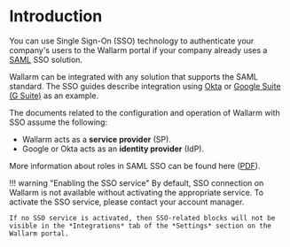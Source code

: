 #   Introduction

[doc-admin-sso-gsuite]:     gsuite/overview.md
[doc-admin-sso-okta]:       okta/overview.md

[link-saml]:                https://wiki.oasis-open.org/security/FrontPage
[link-saml-sso-roles]:      http://www.oasis-open.org/committees/download.php/27819/sstc-saml-tech-overview-2.0-cd-02.pdf     

You can use Single Sign-On (SSO) technology to authenticate your company's users to the Wallarm portal if your company already uses a [SAML][link-saml] SSO solution.

Wallarm can be integrated with any solution that supports the SAML standard. The SSO guides describe integration using [Okta][doc-admin-sso-okta] or [Google Suite (G Suite)][doc-admin-sso-gsuite] as an example.

The documents related to the configuration and operation of Wallarm with SSO assume the following:
*   Wallarm acts as a **service provider** (SP).
*   Google or Okta acts as an **identity provider** (IdP).

More information about roles in SAML SSO can be found here ([PDF][link-saml-sso-roles]).

!!! warning "Enabling the SSO service"
    By default, SSO connection on Wallarm is not available without activating the appropriate service. To activate the SSO service, please contact your account manager.
    
    If no SSO service is activated, then SSO-related blocks will not be visible in the *Integrations* tab of the *Settings* section on the Wallarm portal.